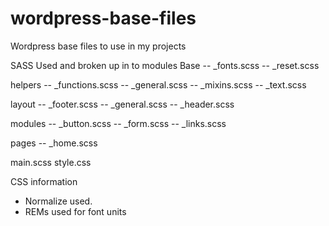 # wordpress-base-files
Wordpress base files to use in my projects

SASS Used and broken up in to modules
Base
-- _fonts.scss
-- _reset.scss

helpers
-- _functions.scss
-- _general.scss
-- _mixins.scss
-- _text.scss

layout
-- _footer.scss
-- _general.scss
-- _header.scss

modules
-- _button.scss
-- _form.scss
-- _links.scss

pages
-- _home.scss

main.scss
style.css

CSS information
- Normalize used.
- REMs used for font units

